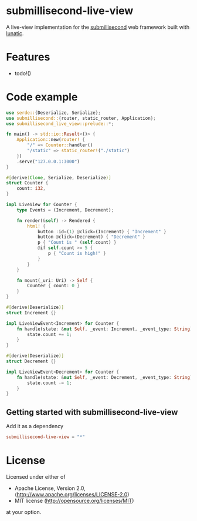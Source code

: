 # submillisecond-live-view

A live-view implementation for the [submillisecond] web framework built with [lunatic].

# Features

- todo!()

# Code example

```rust
use serde::{Deserialize, Serialize};
use submillisecond::{router, static_router, Application};
use submillisecond_live_view::prelude::*;

fn main() -> std::io::Result<()> {
    Application::new(router! {
        "/" => Counter::handler()
        "/static" => static_router!("./static")
    })
    .serve("127.0.0.1:3000")
}

#[derive(Clone, Serialize, Deserialize)]
struct Counter {
    count: i32,
}

impl LiveView for Counter {
    type Events = (Increment, Decrement);

    fn render(&self) -> Rendered {
        html! {
            button :id=(1) @click=(Increment) { "Increment" }
            button @click=(Decrement) { "Decrement" }
            p { "Count is " (self.count) }
            @if self.count >= 5 {
                p { "Count is high!" }
            }
        }
    }

    fn mount(_uri: Uri) -> Self {
        Counter { count: 0 }
    }
}

#[derive(Deserialize)]
struct Increment {}

impl LiveViewEvent<Increment> for Counter {
    fn handle(state: &mut Self, _event: Increment, _event_type: String) {
        state.count += 1;
    }
}

#[derive(Deserialize)]
struct Decrement {}

impl LiveViewEvent<Decrement> for Counter {
    fn handle(state: &mut Self, _event: Decrement, _event_type: String) {
        state.count -= 1;
    }
}
```

## Getting started with submillisecond-live-view

Add it as a dependency

```toml
submillisecond-live-view = "*"
```

# License

Licensed under either of

- Apache License, Version 2.0, (http://www.apache.org/licenses/LICENSE-2.0)
- MIT license (http://opensource.org/licenses/MIT)

at your option.

[lunatic]: https://lunatic.solutions
[submillisecond]: https://github.com/lunatic-solutions/submillisecond

